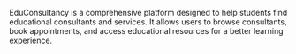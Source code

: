 EduConsultancy is a comprehensive platform designed to help students find educational consultants and services. It allows users to browse consultants, book appointments, and access educational resources for a better learning experience.
